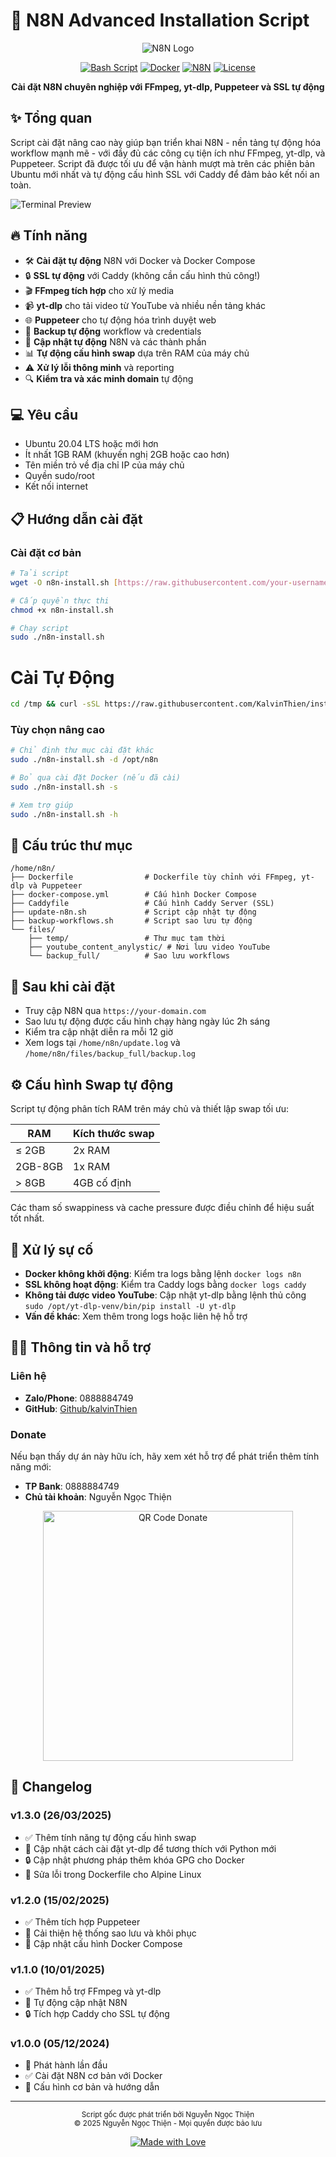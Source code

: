 # 🚀 N8N Advanced Installation Script

<div align="center">

![N8N Logo](https://n8n.io/favicon.ico) 

[![Bash Script](https://img.shields.io/badge/bash-script-brightgreen.svg)](https://www.gnu.org/software/bash/)
[![Docker](https://img.shields.io/badge/Docker-Ready-blue.svg)](https://www.docker.com/)
[![N8N](https://img.shields.io/badge/N8N-Workflow%20Automation-orange.svg)](https://n8n.io/)
[![License](https://img.shields.io/badge/license-MIT-green.svg)](LICENSE)

**Cài đặt N8N chuyên nghiệp với FFmpeg, yt-dlp, Puppeteer và SSL tự động**

</div>

## ✨ Tổng quan

Script cài đặt nâng cao này giúp bạn triển khai N8N - nền tảng tự động hóa workflow mạnh mẽ - với đầy đủ các công cụ tiện ích như FFmpeg, yt-dlp, và Puppeteer. Script đã được tối ưu để vận hành mượt mà trên các phiên bản Ubuntu mới nhất và tự động cấu hình SSL với Caddy để đảm bảo kết nối an toàn.

![Terminal Preview](https://raw.githubusercontent.com/n8n-io/n8n/master/assets/n8n-screenshot.png)

## 🔥 Tính năng

- 🛠️ **Cài đặt tự động** N8N với Docker và Docker Compose
- 🔒 **SSL tự động** với Caddy (không cần cấu hình thủ công!)
- 🎬 **FFmpeg tích hợp** cho xử lý media
- 📹 **yt-dlp** cho tải video từ YouTube và nhiều nền tảng khác
- 🌐 **Puppeteer** cho tự động hóa trình duyệt web
- 💾 **Backup tự động** workflow và credentials
- 🔄 **Cập nhật tự động** N8N và các thành phần
- 📊 **Tự động cấu hình swap** dựa trên RAM của máy chủ
- ⚠️ **Xử lý lỗi thông minh** và reporting
- 🔍 **Kiểm tra và xác minh domain** tự động

## 💻 Yêu cầu

- Ubuntu 20.04 LTS hoặc mới hơn
- Ít nhất 1GB RAM (khuyến nghị 2GB hoặc cao hơn)
- Tên miền trỏ về địa chỉ IP của máy chủ
- Quyền sudo/root
- Kết nối internet

## 📋 Hướng dẫn cài đặt

### Cài đặt cơ bản

```bash
# Tải script
wget -O n8n-install.sh [https://raw.githubusercontent.com/your-username/n8n-installer/main/n8n-install.sh](https://raw.githubusercontent.com/KalvinThien/install-n8n-ffmpeg/main/auto_cai_dat_n8n.sh)

# Cấp quyền thực thi
chmod +x n8n-install.sh

# Chạy script
sudo ./n8n-install.sh
```
# Cài Tự Động
```bash
cd /tmp && curl -sSL https://raw.githubusercontent.com/KalvinThien/install-n8n-ffmpeg/main/auto_cai_dat_n8n.sh | tr -d '\r' > install_n8n.sh && chmod +x install_n8n.sh && sudo bash install_n8n.sh
```
### Tùy chọn nâng cao

```bash
# Chỉ định thư mục cài đặt khác
sudo ./n8n-install.sh -d /opt/n8n

# Bỏ qua cài đặt Docker (nếu đã cài)
sudo ./n8n-install.sh -s

# Xem trợ giúp
sudo ./n8n-install.sh -h
```

## 🔧 Cấu trúc thư mục

```
/home/n8n/
├── Dockerfile                # Dockerfile tùy chỉnh với FFmpeg, yt-dlp và Puppeteer
├── docker-compose.yml        # Cấu hình Docker Compose
├── Caddyfile                 # Cấu hình Caddy Server (SSL)
├── update-n8n.sh             # Script cập nhật tự động
├── backup-workflows.sh       # Script sao lưu tự động
└── files/
    ├── temp/                 # Thư mục tạm thời
    ├── youtube_content_anylystic/ # Nơi lưu video YouTube  
    └── backup_full/          # Sao lưu workflows
```

## 📌 Sau khi cài đặt

- Truy cập N8N qua `https://your-domain.com`
- Sao lưu tự động được cấu hình chạy hàng ngày lúc 2h sáng
- Kiểm tra cập nhật diễn ra mỗi 12 giờ 
- Xem logs tại `/home/n8n/update.log` và `/home/n8n/files/backup_full/backup.log`

## ⚙️ Cấu hình Swap tự động 

Script tự động phân tích RAM trên máy chủ và thiết lập swap tối ưu:

| RAM | Kích thước swap |
|-----|-----------------|
| ≤ 2GB | 2x RAM |
| 2GB-8GB | 1x RAM |
| > 8GB | 4GB cố định |

Các tham số swappiness và cache pressure được điều chỉnh để hiệu suất tốt nhất.

## 🚨 Xử lý sự cố

- **Docker không khởi động**: Kiểm tra logs bằng lệnh `docker logs n8n`
- **SSL không hoạt động**: Kiểm tra Caddy logs bằng `docker logs caddy`
- **Không tải được video YouTube**: Cập nhật yt-dlp bằng lệnh thủ công `sudo /opt/yt-dlp-venv/bin/pip install -U yt-dlp`
- **Vấn đề khác**: Xem thêm trong logs hoặc liên hệ hỗ trợ

## 👨‍💻 Thông tin và hỗ trợ

### Liên hệ

- **Zalo/Phone**: 0888884749
- **GitHub**: [Github/kalvinThien](https://github.com/KalvinThien)

### Donate

Nếu bạn thấy dự án này hữu ích, hãy xem xét hỗ trợ để phát triển thêm tính năng mới:

- **TP Bank**: 0888884749
- **Chủ tài khoản**: Nguyễn Ngọc Thiện

<div align="center">
  <img src="https://github.com/KalvinThien/install-n8n-ffmpeg/blob/main/qrcode.png?raw=true" alt="QR Code Donate" width="400">
</div>

## 📝 Changelog

### v1.3.0 (26/03/2025)
- ✅ Thêm tính năng tự động cấu hình swap
- 🔄 Cập nhật cách cài đặt yt-dlp để tương thích với Python mới
- 🔒 Cập nhật phương pháp thêm khóa GPG cho Docker
- 🐛 Sửa lỗi trong Dockerfile cho Alpine Linux

### v1.2.0 (15/02/2025)
- ✅ Thêm tích hợp Puppeteer
- 🔄 Cải thiện hệ thống sao lưu và khôi phục
- 🔧 Cập nhật cấu hình Docker Compose

### v1.1.0 (10/01/2025)
- ✅ Thêm hỗ trợ FFmpeg và yt-dlp
- 🔄 Tự động cập nhật N8N
- 🔒 Tích hợp Caddy cho SSL tự động

### v1.0.0 (05/12/2024)
- 🚀 Phát hành lần đầu
- ✅ Cài đặt N8N cơ bản với Docker
- 🔧 Cấu hình cơ bản và hướng dẫn

---

<div align="center">
  <p>
    <sub>Script gốc được phát triển bởi Nguyễn Ngọc Thiện</sub><br>
    <sub>© 2025 Nguyễn Ngọc Thiện - Mọi quyền được bảo lưu</sub>
  </p>
  
  [![Made with Love](https://img.shields.io/badge/Made%20with-❤️-red.svg)](https://github.com/your-username)
</div>
